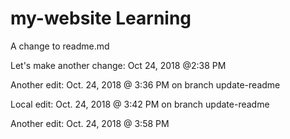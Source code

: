 # my-website Learning
 
 A change to readme.md
 
 Let's make another change: Oct 24, 2018 @2:38 PM
 
 Another edit: Oct. 24, 2018 @ 3:36 PM on branch update-readme
 
 Local edit: Oct. 24, 2018 @ 3:42 PM on branch update-readme
 
 Another edit: Oct. 24, 2018 @ 3:58 PM
 
